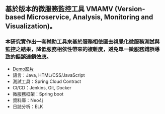 ## 基於版本的微服務監控工具 VMAMV (Version-based Microservice, Analysis, Monitoring and Visualization)。
### 本研究實作出一套輔助工具來基於服務相依圖去視覺化微服務測試與監控之結果，降低服務相依性帶來的複雜度，避免單一微服務錯誤導致的錯誤連鎖效應。
  + [Demo影片](https://www.youtube.com/watch?v=2Mz3_0hNe8c "Title")
  + 語言：Java, HTML/CSS/JavaScript
  + 測試工具：Spring Cloud Contract
  + CI/CD：Jenkins, Git, Docker
  + 微服務框架：Spring boot
  + 資料庫：Neo4j
  + 日誌分析：ELK
